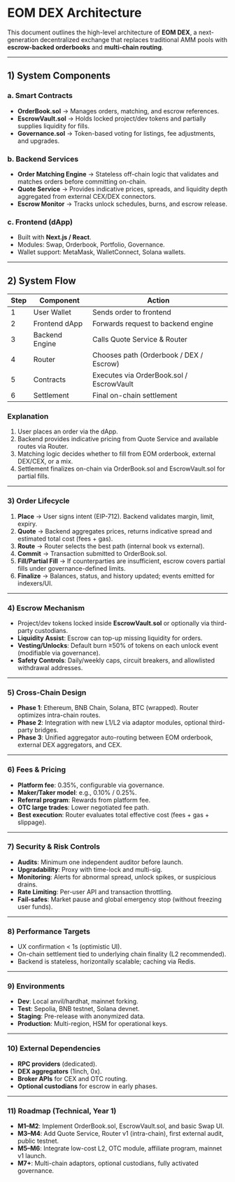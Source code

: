 
# EOM DEX Architecture

This document outlines the high-level architecture of **EOM DEX**, a next-generation decentralized exchange that replaces traditional AMM pools with **escrow-backed orderbooks** and **multi-chain routing**.

---

## 1) System Components

### a. Smart Contracts
- **OrderBook.sol** → Manages orders, matching, and escrow references.  
- **EscrowVault.sol** → Holds locked project/dev tokens and partially supplies liquidity for fills.  
- **Governance.sol** → Token-based voting for listings, fee adjustments, and upgrades.  

### b. Backend Services
- **Order Matching Engine** → Stateless off-chain logic that validates and matches orders before committing on-chain.  
- **Quote Service** → Provides indicative prices, spreads, and liquidity depth aggregated from external CEX/DEX connectors.  
- **Escrow Monitor** → Tracks unlock schedules, burns, and escrow release.  

### c. Frontend (dApp)
- Built with **Next.js / React**.  
- Modules: Swap, Orderbook, Portfolio, Governance.  
- Wallet support: MetaMask, WalletConnect, Solana wallets.  

---

## 2) System Flow

| Step | Component            | Action                                    |
|------|----------------------|-------------------------------------------|
| 1    | User Wallet          | Sends order to frontend                   |
| 2    | Frontend dApp        | Forwards request to backend engine        |
| 3    | Backend Engine       | Calls Quote Service & Router              |
| 4    | Router               | Chooses path (Orderbook / DEX / Escrow)   |
| 5    | Contracts            | Executes via OrderBook.sol / EscrowVault  |
| 6    | Settlement           | Final on-chain settlement                 |


### Explanation

1. User places an order via the dApp.  
2. Backend provides indicative pricing from Quote Service and available routes via Router.  
3. Matching logic decides whether to fill from EOM orderbook, external DEX/CEX, or a mix.  
4. Settlement finalizes on-chain via OrderBook.sol and EscrowVault.sol for partial fills.  

---

### 3) Order Lifecycle

1. **Place** → User signs intent (EIP-712). Backend validates margin, limit, expiry.  
2. **Quote** → Backend aggregates prices, returns indicative spread and estimated total cost (fees + gas).  
3. **Route** → Router selects the best path (internal book vs external).  
4. **Commit** → Transaction submitted to OrderBook.sol.  
5. **Fill/Partial Fill** → If counterparties are insufficient, escrow covers partial fills under governance-defined limits.  
6. **Finalize** → Balances, status, and history updated; events emitted for indexers/UI.  

---

### 4) Escrow Mechanism

- Project/dev tokens locked inside **EscrowVault.sol** or optionally via third-party custodians.  
- **Liquidity Assist**: Escrow can top-up missing liquidity for orders.  
- **Vesting/Unlocks**: Default burn ≥50% of tokens on each unlock event (modifiable via governance).  
- **Safety Controls**: Daily/weekly caps, circuit breakers, and allowlisted withdrawal addresses.  

---

### 5) Cross-Chain Design

- **Phase 1**: Ethereum, BNB Chain, Solana, BTC (wrapped). Router optimizes intra-chain routes.  
- **Phase 2**: Integration with new L1/L2 via adaptor modules, optional third-party bridges.  
- **Phase 3**: Unified aggregator auto-routing between EOM orderbook, external DEX aggregators, and CEX.  

---

### 6) Fees & Pricing

- **Platform fee**: 0.35%, configurable via governance.  
- **Maker/Taker model**: e.g., 0.10% / 0.25%.  
- **Referral program**: Rewards from platform fee.  
- **OTC large trades**: Lower negotiated fee path.  
- **Best execution**: Router evaluates total effective cost (fees + gas + slippage).  

---

### 7) Security & Risk Controls

- **Audits**: Minimum one independent auditor before launch.  
- **Upgradability**: Proxy with time-lock and multi-sig.  
- **Monitoring**: Alerts for abnormal spread, unlock spikes, or suspicious drains.  
- **Rate Limiting**: Per-user API and transaction throttling.  
- **Fail-safes**: Market pause and global emergency stop (without freezing user funds).  

---

### 8) Performance Targets

- UX confirmation < 1s (optimistic UI).  
- On-chain settlement tied to underlying chain finality (L2 recommended).  
- Backend is stateless, horizontally scalable; caching via Redis.  

---

### 9) Environments

- **Dev**: Local anvil/hardhat, mainnet forking.  
- **Test**: Sepolia, BNB testnet, Solana devnet.  
- **Staging**: Pre-release with anonymized data.  
- **Production**: Multi-region, HSM for operational keys.  

---

### 10) External Dependencies

- **RPC providers** (dedicated).  
- **DEX aggregators** (1inch, 0x).  
- **Broker APIs** for CEX and OTC routing.  
- **Optional custodians** for escrow in early phases.  

---

### 11) Roadmap (Technical, Year 1)

- **M1–M2**: Implement OrderBook.sol, EscrowVault.sol, and basic Swap UI.  
- **M3–M4**: Add Quote Service, Router v1 (intra-chain), first external audit, public testnet.  
- **M5–M6**: Integrate low-cost L2, OTC module, affiliate program, mainnet v1 launch.  
- **M7+**: Multi-chain adaptors, optional custodians, fully activated governance.

